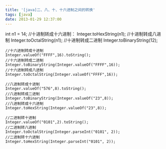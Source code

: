 ```yaml
---
title: '[java]二、八、十、十六进制之间的转换'
tags: [java]
date: 2013-01-29 12:37:00
---
```


int n1 = 14;
    //十进制转成十六进制：
    Integer.toHexString(n1);
    //十进制转成八进制
    Integer.toOctalString(n1);
    //十进制转成二进制
    Integer.toBinaryString(12);

    //十六进制转成十进制
    Integer.valueOf("FFFF",16).toString();
    //十六进制转成二进制
    Integer.toBinaryString(Integer.valueOf("FFFF",16));
    //十六进制转成八进制
    Integer.toOctalString(Integer.valueOf("FFFF",16));

    //八进制转成十进制
    Integer.valueOf("576",8).toString();
    //八进制转成二进制
    Integer.toBinaryString(Integer.valueOf("23",8));
    //八进制转成十六进制
    Integer.toHexString(Integer.valueOf("23",8));

    //二进制转十进制
    Integer.valueOf("0101",2).toString();
    //二进制转八进制
    Integer.toOctalString(Integer.parseInt("0101", 2));
    //二进制转十六进制
    Integer.toHexString(Integer.parseInt("0101", 2));

